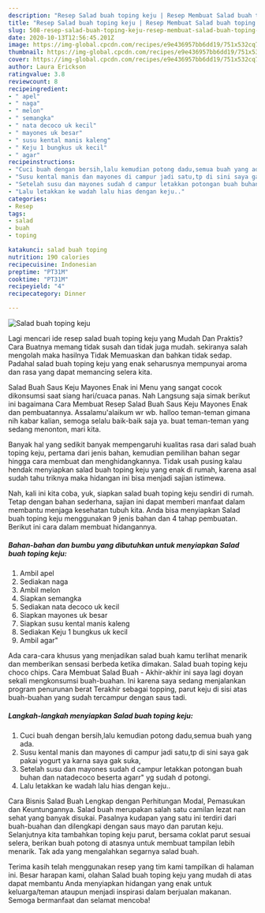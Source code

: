 ```yaml
---
description: "Resep Salad buah toping keju | Resep Membuat Salad buah toping keju Yang Paling Enak"
title: "Resep Salad buah toping keju | Resep Membuat Salad buah toping keju Yang Paling Enak"
slug: 508-resep-salad-buah-toping-keju-resep-membuat-salad-buah-toping-keju-yang-paling-enak
date: 2020-10-13T12:56:45.201Z
image: https://img-global.cpcdn.com/recipes/e9e436957bb6dd19/751x532cq70/salad-buah-toping-keju-foto-resep-utama.jpg
thumbnail: https://img-global.cpcdn.com/recipes/e9e436957bb6dd19/751x532cq70/salad-buah-toping-keju-foto-resep-utama.jpg
cover: https://img-global.cpcdn.com/recipes/e9e436957bb6dd19/751x532cq70/salad-buah-toping-keju-foto-resep-utama.jpg
author: Laura Erickson
ratingvalue: 3.8
reviewcount: 8
recipeingredient:
- " apel"
- " naga"
- " melon"
- " semangka"
- " nata decoco uk kecil"
- " mayones uk besar"
- " susu kental manis kaleng"
- " Keju 1 bungkus uk kecil"
- " agar"
recipeinstructions:
- "Cuci buah dengan bersih,lalu kemudian potong dadu,semua buah yang ada."
- "Susu kental manis dan mayones di campur jadi satu,tp di sini saya gak pakai yogurt ya karna saya gak suka,"
- "Setelah susu dan mayones sudah d campur letakkan potongan buah buhan dan natadecoco beserta agarr&#34; yg sudah d potongi."
- "Lalu letakkan ke wadah lalu hias dengan keju.."
categories:
- Resep
tags:
- salad
- buah
- toping

katakunci: salad buah toping 
nutrition: 190 calories
recipecuisine: Indonesian
preptime: "PT31M"
cooktime: "PT31M"
recipeyield: "4"
recipecategory: Dinner

---
```



![Salad buah toping keju](https://img-global.cpcdn.com/recipes/e9e436957bb6dd19/751x532cq70/salad-buah-toping-keju-foto-resep-utama.jpg)

Lagi mencari ide resep salad buah toping keju yang Mudah Dan Praktis? Cara Buatnya memang tidak susah dan tidak juga mudah. sekiranya salah mengolah maka hasilnya Tidak Memuaskan dan bahkan tidak sedap. Padahal salad buah toping keju yang enak seharusnya mempunyai aroma dan rasa yang dapat memancing selera kita.

Salad Buah Saus Keju Mayones Enak ini Menu yang sangat cocok dikonsumsi saat siang hari/cuaca panas. Nah Langsung saja simak berikut ini bagaimana Cara Membuat Resep Salad Buah Saus Keju Mayones Enak dan pembuatannya. Assalamu&#39;alaikum wr wb. halloo teman-teman gimana nih kabar kalian, semoga selalu baik-baik saja ya. buat teman-teman yang sedang menonton, mari kita.

Banyak hal yang sedikit banyak mempengaruhi kualitas rasa dari salad buah toping keju, pertama dari jenis bahan, kemudian pemilihan bahan segar hingga cara membuat dan menghidangkannya. Tidak usah pusing kalau hendak menyiapkan salad buah toping keju yang enak di rumah, karena asal sudah tahu triknya maka hidangan ini bisa menjadi sajian istimewa.


Nah, kali ini kita coba, yuk, siapkan salad buah toping keju sendiri di rumah. Tetap dengan bahan sederhana, sajian ini dapat memberi manfaat dalam membantu menjaga kesehatan tubuh kita. Anda bisa menyiapkan Salad buah toping keju menggunakan 9 jenis bahan dan 4 tahap pembuatan. Berikut ini cara dalam membuat hidangannya.

<!--inarticleads1-->

##### Bahan-bahan dan bumbu yang dibutuhkan untuk menyiapkan Salad buah toping keju:

1. Ambil  apel
1. Sediakan  naga
1. Ambil  melon
1. Siapkan  semangka
1. Sediakan  nata decoco uk kecil
1. Siapkan  mayones uk besar
1. Siapkan  susu kental manis kaleng
1. Sediakan  Keju 1 bungkus uk kecil
1. Ambil  agar&#34;


Ada cara-cara khusus yang menjadikan salad buah kamu terlihat menarik dan memberikan sensasi berbeda ketika dimakan. Salad buah toping keju choco chips. Cara Membuat Salad Buah - Akhir-akhir ini saya lagi doyan sekali mengkonsumsi buah-buahan. Ini karena saya sedang menjalankan program penurunan berat Terakhir sebagai topping, parut keju di sisi atas buah-buahan yang sudah tercampur dengan saus tadi. 

<!--inarticleads2-->

##### Langkah-langkah menyiapkan Salad buah toping keju:

1. Cuci buah dengan bersih,lalu kemudian potong dadu,semua buah yang ada.
1. Susu kental manis dan mayones di campur jadi satu,tp di sini saya gak pakai yogurt ya karna saya gak suka,
1. Setelah susu dan mayones sudah d campur letakkan potongan buah buhan dan natadecoco beserta agarr&#34; yg sudah d potongi.
1. Lalu letakkan ke wadah lalu hias dengan keju..


Cara Bisnis Salad Buah Lengkap dengan Perhitungan Modal, Pemasukan dan Keuntungannya. Salad buah merupakan salah satu camilan lezat nan sehat yang banyak disukai. Pasalnya kudapan yang satu ini terdiri dari buah-buahan dan dilengkapi dengan saus mayo dan parutan keju. Selanjutnya kita tambahkan toping keju parut, bersama coklat parut sesuai selera, berikan buah potong di atasnya untuk membuat tampilan lebih menarik. Tak ada yang mengalahkan segarnya salad buah. 

Terima kasih telah menggunakan resep yang tim kami tampilkan di halaman ini. Besar harapan kami, olahan Salad buah toping keju yang mudah di atas dapat membantu Anda menyiapkan hidangan yang enak untuk keluarga/teman ataupun menjadi inspirasi dalam berjualan makanan. Semoga bermanfaat dan selamat mencoba!
